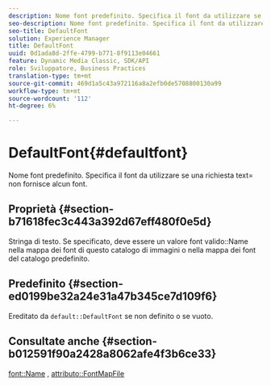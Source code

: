 ```yaml
---
description: Nome font predefinito. Specifica il font da utilizzare se una richiesta text= non fornisce alcun font.
seo-description: Nome font predefinito. Specifica il font da utilizzare se una richiesta text= non fornisce alcun font.
seo-title: DefaultFont
solution: Experience Manager
title: DefaultFont
uuid: 0d1ada8d-2ffe-4799-b771-8f9113e04661
feature: Dynamic Media Classic, SDK/API
role: Sviluppatore, Business Practices
translation-type: tm+mt
source-git-commit: 469d1a5c43a972116a8a2efb0de5708800130a99
workflow-type: tm+mt
source-wordcount: '112'
ht-degree: 6%

---
```



# DefaultFont{#defaultfont}

Nome font predefinito. Specifica il font da utilizzare se una richiesta text= non fornisce alcun font.

## Proprietà {#section-b71618fec3c443a392d67eff480f0e5d}

Stringa di testo. Se specificato, deve essere un valore font valido::Name nella mappa dei font di questo catalogo di immagini o nella mappa dei font del catalogo predefinito.

## Predefinito {#section-ed0199be32a24e31a47b345ce7d109f6}

Ereditato da `default::DefaultFont` se non definito o se vuoto.

## Consultate anche {#section-b012591f90a2428a8062afe4f3b6ce33}

[font::Name](../../../../../is-api/image-catalog/image-serving-api-ref/c-image-catalog-reference/c-font-map-reference/r-name-font.md#reference-c55889877dc54aabb60734dcde86ee76) ,  [attributo::FontMapFile](../../../../../is-api/image-catalog/image-serving-api-ref/c-image-catalog-reference/c-attributes-reference/r-fontmapfile.md#reference-22e077d4595b45b6a6e549b8499ecb76)
